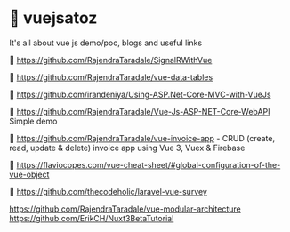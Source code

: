 # 📁 vuejsatoz
It's all about vue js demo/poc, blogs and useful links

📙 https://github.com/RajendraTaradale/SignalRWithVue

📙 https://github.com/RajendraTaradale/vue-data-tables

📙 https://github.com/irandeniya/Using-ASP.Net-Core-MVC-with-VueJs

📙 https://github.com/RajendraTaradale/Vue-Js-ASP-NET-Core-WebAPI Simple demo 

📙 https://github.com/RajendraTaradale/vue-invoice-app  - CRUD (create, read, update & delete) invoice app using Vue 3, Vuex & Firebase

📙 https://flaviocopes.com/vue-cheat-sheet/#global-configuration-of-the-vue-object

🔖 https://github.com/thecodeholic/laravel-vue-survey

https://github.com/RajendraTaradale/vue-modular-architecture
https://github.com/ErikCH/Nuxt3BetaTutorial
